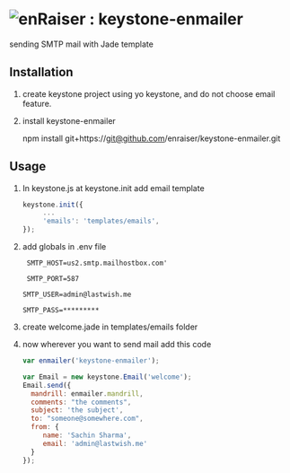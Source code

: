 ![enRaiser : ](https://www.enraiser.com/mod/enraiser/graphics/site_logo.png) keystone-enmailer
=====

sending SMTP mail with Jade template 

## Installation

1. create keystone project using yo keystone, and do not choose email feature.
2. install keystone-enmailer

    npm install git+https://git@github.com/enraiser/keystone-enmailer.git

## Usage
   
1. In keystone.js at keystone.init add email template
   ```javascript
   keystone.init({
        ... 
        'emails': 'templates/emails',
   });
   ```

2. add globals in .env file

    ```
     SMTP_HOST=us2.smtp.mailhostbox.com'
     
     SMTP_PORT=587

    SMTP_USER=admin@lastwish.me

    SMTP_PASS=*********
    ```

3.  create welcome.jade in templates/emails folder

4. now wherever you want to send mail  add this code

   ```javascript
   var enmailer('keystone-enmailer');

   var Email = new keystone.Email('welcome');
   Email.send({
     mandrill: enmailer.mandrill,
     comments: "the comments",
     subject: 'the subject',
     to: "someone@somewhere.com",
     from: {
        name: 'Sachin Sharma',
        email: 'admin@lastwish.me'
     }
   });
   ```

